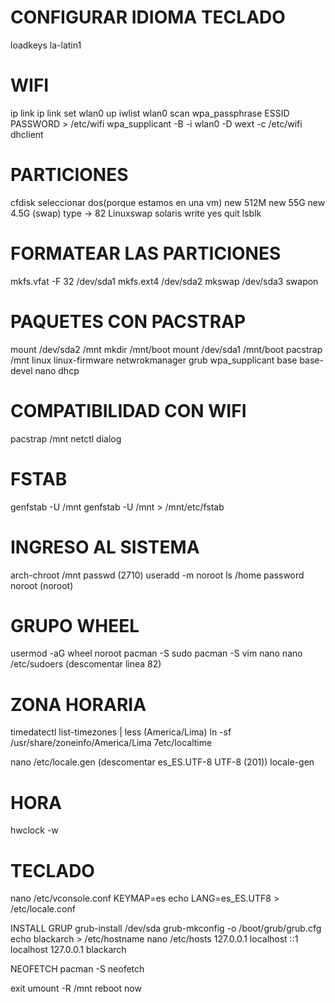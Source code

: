 # CONFIGURAR IDIOMA TECLADO
loadkeys la-latin1

# WIFI
ip link
ip link set wlan0 up
iwlist wlan0 scan
wpa_passphrase ESSID PASSWORD > /etc/wifi
wpa_supplicant -B -i wlan0 -D wext -c /etc/wifi
dhclient

# PARTICIONES
cfdisk
seleccionar dos(porque estamos en una vm)
new 512M
new 55G
new 4.5G (swap)
type -> 82 Linuxswap solaris
write
yes
quit
lsblk

# FORMATEAR LAS PARTICIONES
mkfs.vfat -F 32 /dev/sda1
mkfs.ext4 /dev/sda2
mkswap /dev/sda3
swapon

# PAQUETES CON PACSTRAP
mount /dev/sda2 /mnt
mkdir /mnt/boot
mount /dev/sda1 /mnt/boot
pacstrap /mnt linux linux-firmware netwrokmanager  grub wpa_supplicant base base-devel nano dhcp

# COMPATIBILIDAD CON WIFI
pacstrap /mnt netctl dialog

# FSTAB
genfstab -U /mnt
genfstab -U /mnt > /mnt/etc/fstab

# INGRESO AL SISTEMA
arch-chroot /mnt
passwd (2710)
useradd -m noroot
ls /home
password noroot (noroot)

# GRUPO WHEEL
usermod -aG wheel noroot
pacman -S sudo
pacman -S vim nano
nano /etc/sudoers
(descomentar linea 82)

# ZONA HORARIA
timedatectl list-timezones | less (America/Lima)
ln -sf /usr/share/zoneinfo/America/Lima 7etc/localtime

nano /etc/locale.gen
(descomentar es_ES.UTF-8 UTF-8 (201))
locale-gen

# HORA
hwclock -w

# TECLADO
nano /etc/vconsole.conf 
KEYMAP=es
echo LANG=es_ES.UTF8 > /etc/locale.conf

INSTALL GRUP
grub-install /dev/sda
grub-mkconfig -o /boot/grub/grub.cfg
echo blackarch > /etc/hostname
nano /etc/hosts
127.0.0.1 localhost
::1	localhost
127.0.0.1 blackarch

NEOFETCH
pacman -S neofetch

exit
umount -R /mnt
reboot now
